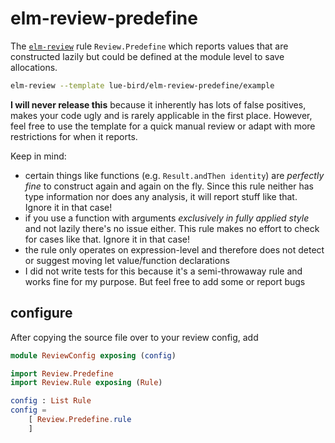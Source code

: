 # elm-review-predefine

The [`elm-review`](https://package.elm-lang.org/packages/jfmengels/elm-review/latest/) rule `Review.Predefine` which reports values that are constructed lazily but could be defined at the module level to save allocations.

```bash
elm-review --template lue-bird/elm-review-predefine/example
```

**I will never release this** because it inherently has lots of false positives, makes your code ugly and is rarely applicable in the first place. However, feel free to use the template for a quick manual review or adapt with more restrictions for when it reports.

Keep in mind:

  - certain things like functions (e.g. `Result.andThen identity`) are _perfectly fine_ to construct again and again on the fly. Since this rule neither has type information nor does any analysis, it will report stuff like that. Ignore it in that case!
  - if you use a function with arguments _exclusively in fully applied style_ and not lazily there's no issue either. This rule makes no effort to check for cases like that. Ignore it in that case!
  - the rule only operates on expression-level and therefore does not detect or suggest moving let value/function declarations
  - I did not write tests for this because it's a semi-throwaway rule and works fine for my purpose. But feel free to add some or report bugs


## configure
After copying the source file over to your review config, add

```elm
module ReviewConfig exposing (config)

import Review.Predefine
import Review.Rule exposing (Rule)

config : List Rule
config =
    [ Review.Predefine.rule
    ]
```
